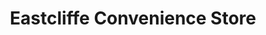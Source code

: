 ---
title: "Eastcliffe Convenience Store"
url: /ipswich/eastcliffe-convenience-store/
shop: convenience
---
